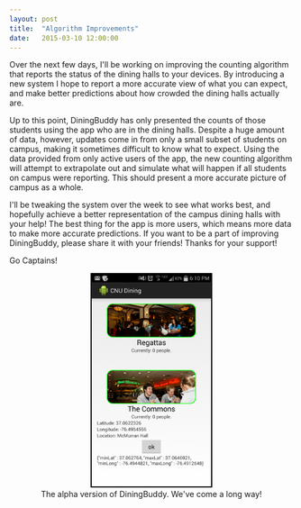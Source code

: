 ```yaml
---
layout: post
title:  "Algorithm Improvements"
date:   2015-03-10 12:00:00
---
```


Over the next few days, I'll be working on improving the counting algorithm that reports the status of the dining halls
to your devices. By introducing a new system I hope to report a more accurate view of what you can expect, and make
better predictions about how crowded the dining halls actually are.

Up to this point, DiningBuddy has only presented the counts of those students using the app who are in the dining halls.
Despite a huge amount of data, however, updates come in from only a small subset of students on campus, making it
sometimes difficult to know what to expect. Using the data provided from only active users of the app, the new counting
algorithm will attempt to extrapolate out and simulate what will happen if all students on campus were reporting. This
should present a more accurate picture of campus as a whole.

I'll be tweaking the system over the week to see what works best, and hopefully achieve a better representation of the
campus dining halls with your help! The best thing for the app is more users, which means more data to make more
accurate predictions. If you want to be a part of improving DiningBuddy, please share it with your friends! Thanks for
your support!

Go Captains!

<center>
    <figure>
      <img style="border:2px solid black;" src="/images/posts/2015-03-10-algorithm-improvements/screenshot_android_alpha.png" width="50%" height="50%" />
      <figcaption>The alpha version of DiningBuddy. We've come a long way!</figcaption>
    </figure>
</center>


